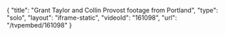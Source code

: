 {
    "title": "Grant Taylor and Collin Provost footage from Portland",
    "type": "solo",
    "layout": "iframe-static",
    "videoId": "161098",
    "url": "\/tvpembed\/161098"
}